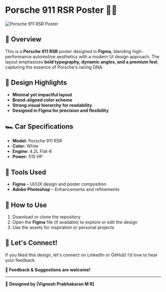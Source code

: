 # Porsche 911 RSR Poster 🎨🚗  

![Porsche 911 RSR Poster](Cover%201.png)  

## 📌 Overview  
This is a **Porsche 911 RSR** poster designed in **Figma**, blending high-performance automotive aesthetics with a modern UI design approach. The layout emphasizes **bold typography, dynamic angles, and a premium feel**, capturing the essence of Porsche's racing DNA.  

## 🎨 Design Highlights  
- **Minimal yet impactful layout**  
- **Brand-aligned color scheme**  
- **Strong visual hierarchy for readability**  
- **Designed in Figma for precision and flexibility**  

## 🏎️ Car Specifications  
- **Model:** Porsche 911 RSR  
- **Color:** White  
- **Engine:** 4.2L Flat-6  
- **Power:** 515 HP  

## 🚀 Tools Used  
- **Figma** – UI/UX design and poster composition  
- **Adobe Photoshop** – Enhancements and refinements  

## 📂 How to Use  
1. Download or clone the repository  
2. Open the **Figma** file (if available) to explore or edit the design  
3. Use the assets for inspiration or personal projects  

## 📢 Let's Connect!  
If you liked this design, let's connect on LinkedIn or GitHub! I’d love to hear your feedback.  

**💬 Feedback & Suggestions are welcome!**  

---  

📌 **Designed by [Vignesh Prabhakaran M R]**  
